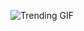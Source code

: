 
<!-- GIF_SECTION -->
![Trending GIF](https://media4.giphy.com/media/v1.Y2lkPThiYjIxNzcybWR2bGxmeHVhMXE5Nm9raTE1NzQ2amU4NDQzMW15ODRsaGJsb3M1aiZlcD12MV9naWZzX3NlYXJjaCZjdD1n/An7V0fylHZKGYd7dxw/giphy.gif)
<!-- END_GIF_SECTION -->
